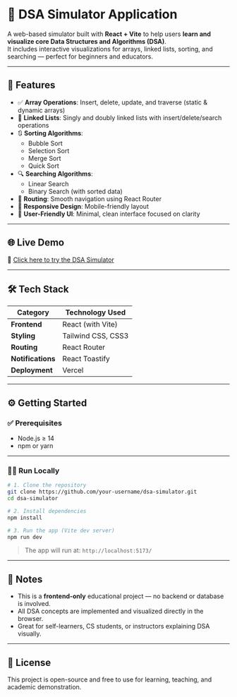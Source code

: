 # 🧮 DSA Simulator Application

A web-based simulator built with **React + Vite** to help users **learn and visualize core Data Structures and Algorithms (DSA)**.  
It includes interactive visualizations for arrays, linked lists, sorting, and searching — perfect for beginners and educators.

---

## 🚀 Features

- ✅ **Array Operations**: Insert, delete, update, and traverse (static & dynamic arrays)
- 🔁 **Linked Lists**: Singly and doubly linked lists with insert/delete/search operations
- 🔃 **Sorting Algorithms**:
  - Bubble Sort
  - Selection Sort
  - Merge Sort
  - Quick Sort
- 🔍 **Searching Algorithms**:
  - Linear Search
  - Binary Search (with sorted data)
- 🧭 **Routing**: Smooth navigation using React Router
- 📱 **Responsive Design**: Mobile-friendly layout
- 🎨 **User-Friendly UI**: Minimal, clean interface focused on clarity

---

## 🌐 Live Demo

🔗 [Click here to try the DSA Simulator](https://dsa-simulator-three.vercel.app/)

---

## 🛠️ Tech Stack

| Category          | Technology Used           |
|-------------------|----------------------------|
| **Frontend**       | React (with Vite)           |
| **Styling**        | Tailwind CSS, CSS3          |
| **Routing**        | React Router               |
| **Notifications**  | React Toastify             |
| **Deployment**     | Vercel                     |

---

## ⚙️ Getting Started

### ✅ Prerequisites

- Node.js ≥ 14  
- npm or yarn

---

### 🧑‍💻 Run Locally

```bash
# 1. Clone the repository
git clone https://github.com/your-username/dsa-simulator.git
cd dsa-simulator

# 2. Install dependencies
npm install

# 3. Run the app (Vite dev server)
npm run dev
```

> The app will run at: `http://localhost:5173/`

---

## 📌 Notes

- This is a **frontend-only** educational project — no backend or database is involved.
- All DSA concepts are implemented and visualized directly in the browser.
- Great for self-learners, CS students, or instructors explaining DSA visually.

---

## 📄 License

This project is open-source and free to use for learning, teaching, and academic demonstration.

